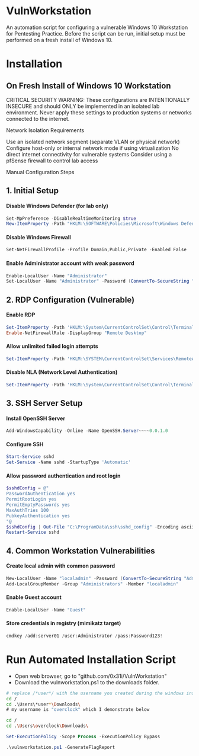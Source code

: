 # VulnWorkstation
An automation script for configuring a vulnerable Windows 10 Workstation for Pentesting Practice. Before the script can be run, initial setup must be performed on a fresh install of Windows 10.

# Installation
## On Fresh Install of Windows 10 Workstation

CRITICAL SECURITY WARNING: These configurations are INTENTIONALLY INSECURE and should ONLY be implemented in an isolated lab environment. Never apply these settings to production systems or networks connected to the internet.

Network Isolation Requirements

Use an isolated network segment (separate VLAN or physical network)
Configure host-only or internal network mode if using virtualization
No direct internet connectivity for vulnerable systems
Consider using a pfSense firewall to control lab access

Manual Configuration Steps
## 1. Initial Setup
#### Disable Windows Defender (for lab only)
```powershell
Set-MpPreference -DisableRealtimeMonitoring $true
New-ItemProperty -Path "HKLM:\SOFTWARE\Policies\Microsoft\Windows Defender" -Name DisableAntiSpyware -Value 1 -PropertyType DWORD -Force
```

#### Disable Windows Firewall
```powershell
Set-NetFirewallProfile -Profile Domain,Public,Private -Enabled False
```
#### Enable Administrator account with weak password
```powershell
Enable-LocalUser -Name "Administrator"
Set-LocalUser -Name "Administrator" -Password (ConvertTo-SecureString "Password123!" -AsPlainText -Force)
```

## 2. RDP Configuration (Vulnerable)
#### Enable RDP
```powershell
Set-ItemProperty -Path 'HKLM:\System\CurrentControlSet\Control\Terminal Server' -name "fDenyTSConnections" -value 0
Enable-NetFirewallRule -DisplayGroup "Remote Desktop"
```

#### Allow unlimited failed login attempts
```powershell
Set-ItemProperty -Path 'HKLM:\SYSTEM\CurrentControlSet\Services\RemoteAccess\Parameters\AccountLockout' -Name "MaxDenials" -Value 0
```

#### Disable NLA (Network Level Authentication)
```powershell
Set-ItemProperty -Path 'HKLM:\System\CurrentControlSet\Control\Terminal Server\WinStations\RDP-Tcp' -name "UserAuthentication" -value 0
```

## 3. SSH Server Setup
#### Install OpenSSH Server
```powershell
Add-WindowsCapability -Online -Name OpenSSH.Server~~~~0.0.1.0
```

#### Configure SSH
```powershell
Start-Service sshd
Set-Service -Name sshd -StartupType 'Automatic'
```

#### Allow password authentication and root login
```powershell
$sshdConfig = @"
PasswordAuthentication yes
PermitRootLogin yes
PermitEmptyPasswords yes
MaxAuthTries 100
PubkeyAuthentication yes
"@
$sshdConfig | Out-File "C:\ProgramData\ssh\sshd_config" -Encoding ascii
Restart-Service sshd
```

## 4. Common Workstation Vulnerabilities
#### Create local admin with common password
```powershell
New-LocalUser -Name "localadmin" -Password (ConvertTo-SecureString "Administrator123" -AsPlainText -Force) -PasswordNeverExpires
Add-LocalGroupMember -Group "Administrators" -Member "localadmin"
```

#### Enable Guest account
```powershell
Enable-LocalUser -Name "Guest"
```

#### Store credentials in registry (mimikatz target)
```powershell
cmdkey /add:server01 /user:Administrator /pass:Password123!
```

# Run Automated Installation Script

- Open web browser, go to "github.com/0x31i/VulnWorkstation"
- Download the vulnworkstation.ps1 to the downloads folder.

```bash
# replace /*user*/ with the username you created during the windows installation process 
cd /
cd .\Users\*user*\Downloads\
# my username is "overclock" which I demonstrate below
```
```bash
cd /
cd .\Users\overclock\Downloads\
```

```powershell
Set-ExecutionPolicy -Scope Process -ExecutionPolicy Bypass
```
```powershell
.\vulnworkstation.ps1 -GenerateFlagReport
```
